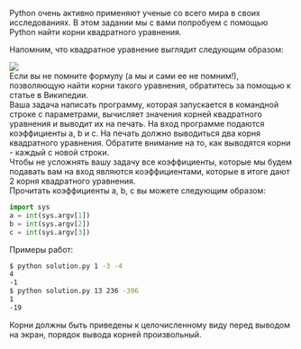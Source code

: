 Python очень активно применяют ученые со всего мира в своих исследованиях. В этом задании мы с вами попробуем с помощью Python найти корни квадратного уравнения.  

Напомним, что квадратное уравнение выглядит следующим образом:  

![](https://d3c33hcgiwev3.cloudfront.net/imageAssetProxy.v1/R0aLunqZEeeOygpRbdVQKg_1dd9788a7c74533091fed7514159f0dd_q-eqn.PNG?expiry=1635638400000&hmac=3Gz-4uSu77Vjuvg6OBMwHRfDwxg56EUgoVo8cEkG91A)  
Если вы не помните формулу (а мы и сами ее не помним!), позволяющую найти корни такого уравнения, обратитесь за помощью к статье в Википедии.  
Ваша задача написать программу, которая запускается в командной строке с параметрами, вычисляет значения корней квадратного уравнения и выводит их на печать. На вход программе подаются коэффициенты a, b и c. На печать должно выводиться два корня квадратного уравнения. Обратите внимание на то, как выводятся корни - каждый с новой строки.  
Чтобы не усложнять вашу задачу все коэффициенты, которые мы будем подавать вам на вход являются коэффициентами, которые в итоге дают 2 корня квадратного уравнения.  
Прочитать коэффициенты a,  b,  c вы можете следующим образом:  
```python
import sys 
a = int(sys.argv[1]) 
b = int(sys.argv[2]) 
c = int(sys.argv[3])
```
Примеры работ:  
```bash
$ python solution.py 1 -3 -4
4
-1
$ python solution.py 13 236 -396
1
-19
```
  
Корни должны быть приведены к целочисленному виду перед выводом на экран, порядок вывода корней произвольный.

